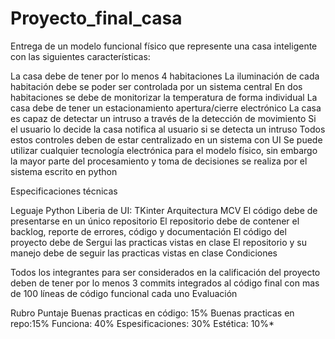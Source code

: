# Proyecto_final_casa
Entrega de un modelo funcional físico que represente una casa inteligente con las siguientes características:

La casa debe de tener por lo menos 4 habitaciones La iluminación de cada habitación debe se poder ser controlada por
un sistema central En dos habitaciones se debe de monitorizar la temperatura de forma individual La casa debe de tener
un estacionamiento apertura/cierre electrónico La casa es capaz de detectar un intruso a través de la detección de
movimiento Si el usuario lo decide la casa notifica al usuario si se detecta un intruso Todos estos controles deben de
estar centralizado en un sistema con UI Se puede utilizar cualquier tecnología electrónica para el modelo físico,
sin embargo la mayor parte del procesamiento y toma de decisiones se realiza por el sistema escrito en python

Especificaciones técnicas

Leguaje Python Liberia de UI: TKinter Arquitectura MCV El código debe de presentarse en un único repositorio
El repositorio debe de contener el backlog, reporte de errores, código y documentación
El código del proyecto debe de Sergui las practicas vistas en clase
El repositorio y su manejo debe de seguir las practicas vistas en clase Condiciones

Todos los integrantes para ser considerados en la calificación del proyecto deben
 de tener por lo menos 3 commits integrados al código final con mas de 100 líneas de código
  funcional cada uno Evaluación


Rubro	Puntaje Buenas practicas en código:	15% Buenas practicas en repo:15%
Funciona:	40%
Espesificaciones:	30%
Estética:	10%*
